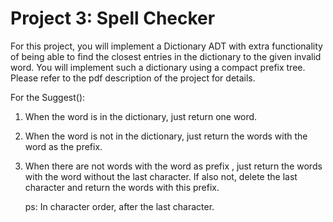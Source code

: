 # Project 3: Spell Checker
For this project, you will implement a Dictionary ADT with extra functionality of being able to find the closest entries 
in the dictionary to the given invalid word. You will implement such a dictionary using a compact prefix tree. Please refer to the pdf description of the project for details.



For the Suggest():

 1. When the word is in the dictionary, just return one word.

 2. When the word is not in the dictionary, just return the words with the word as the prefix.

 3. When there are not words with the word as prefix , just return the words with the word without the last character. If also not, delete the last character and return the words with this prefix. 

    ps: In character order, after the last character.

    
